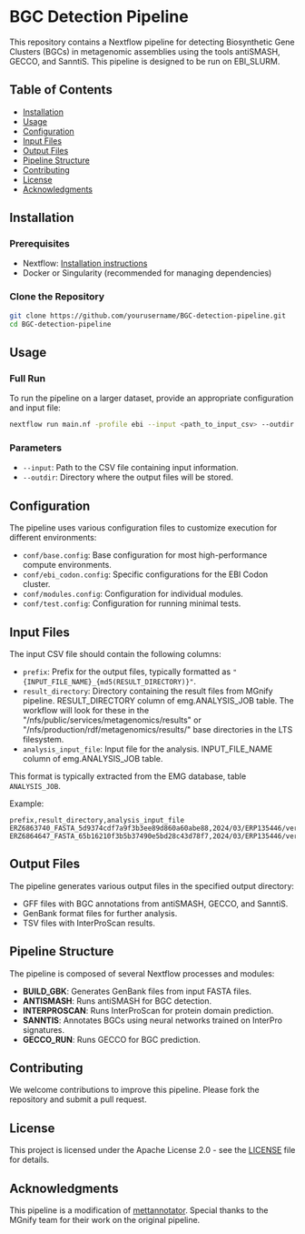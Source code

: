 # BGC Detection Pipeline

This repository contains a Nextflow pipeline for detecting Biosynthetic Gene Clusters (BGCs) in metagenomic assemblies using the tools antiSMASH, GECCO, and SanntiS. This pipeline is designed to be run on EBI_SLURM.

## Table of Contents

- [Installation](#installation)
- [Usage](#usage)
- [Configuration](#configuration)
- [Input Files](#input-files)
- [Output Files](#output-files)
- [Pipeline Structure](#pipeline-structure)
- [Contributing](#contributing)
- [License](#license)
- [Acknowledgments](#acknowledgments)

## Installation

### Prerequisites

- Nextflow: [Installation instructions](https://www.nextflow.io/docs/latest/getstarted.html)
- Docker or Singularity (recommended for managing dependencies)

### Clone the Repository

```bash
git clone https://github.com/yourusername/BGC-detection-pipeline.git
cd BGC-detection-pipeline
```

## Usage

### Full Run

To run the pipeline on a larger dataset, provide an appropriate configuration and input file:

```bash
nextflow run main.nf -profile ebi --input <path_to_input_csv> --outdir <output_directory>
```

### Parameters

- `--input`: Path to the CSV file containing input information.
- `--outdir`: Directory where the output files will be stored.

## Configuration

The pipeline uses various configuration files to customize execution for different environments:

- `conf/base.config`: Base configuration for most high-performance compute environments.
- `conf/ebi_codon.config`: Specific configurations for the EBI Codon cluster.
- `conf/modules.config`: Configuration for individual modules.
- `conf/test.config`: Configuration for running minimal tests.

## Input Files

The input CSV file should contain the following columns:

- `prefix`: Prefix for the output files, typically formatted as `"{INPUT_FILE_NAME}_{md5(RESULT_DIRECTORY)}"`.
- `result_directory`: Directory containing the result files from MGnify pipeline. RESULT_DIRECTORY column of emg.ANALYSIS_JOB table. The workflow will look for these in the "/nfs/public/services/metagenomics/results" or "/nfs/production/rdf/metagenomics/results/" base directories in the LTS filesystem.
- `analysis_input_file`: Input file for the analysis. INPUT_FILE_NAME column of emg.ANALYSIS_JOB table.

This format is typically extracted from the EMG database, table `ANALYSIS_JOB`.

Example:

```csv
prefix,result_directory,analysis_input_file
ERZ6863740_FASTA_5d9374cdf7a9f3b3ee89d860a60abe88,2024/03/ERP135446/version_5.0/ERZ686/000/ERZ6863740_FASTA,ERZ6863740_FASTA
ERZ6864647_FASTA_65b16210f3b5b37490e5bd28c43d78f7,2024/03/ERP135446/version_5.0/ERZ686/007/ERZ6864647_FASTA,ERZ6864647_FASTA
```

## Output Files

The pipeline generates various output files in the specified output directory:

- GFF files with BGC annotations from antiSMASH, GECCO, and SanntiS.
- GenBank format files for further analysis.
- TSV files with InterProScan results.

## Pipeline Structure

The pipeline is composed of several Nextflow processes and modules:

- **BUILD_GBK**: Generates GenBank files from input FASTA files.
- **ANTISMASH**: Runs antiSMASH for BGC detection.
- **INTERPROSCAN**: Runs InterProScan for protein domain prediction.
- **SANNTIS**: Annotates BGCs using neural networks trained on InterPro signatures.
- **GECCO_RUN**: Runs GECCO for BGC prediction.

## Contributing

We welcome contributions to improve this pipeline. Please fork the repository and submit a pull request.

## License

This project is licensed under the Apache License 2.0 - see the [LICENSE](LICENSE) file for details.

## Acknowledgments

This pipeline is a modification of [mettannotator](https://github.com/EBI-Metagenomics/mettannotator.git). Special thanks to the MGnify team for their work on the original pipeline.